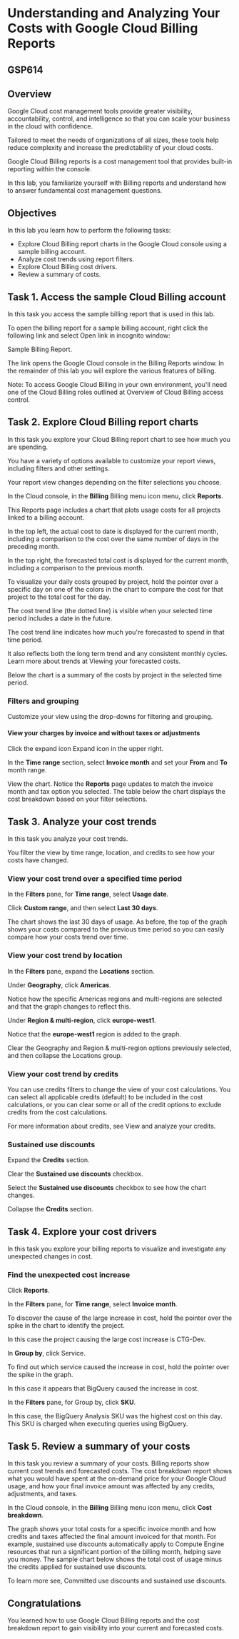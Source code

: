 # Understanding and Analyzing Your Costs with Google Cloud Billing Reports

## GSP614

## Overview

Google Cloud cost management tools provide greater visibility, accountability, control, and intelligence so that you can scale your business in the cloud with confidence.

Tailored to meet the needs of organizations of all sizes, these tools help reduce complexity and increase the predictability of your cloud costs.

Google Cloud Billing reports is a cost management tool that provides built-in reporting within the console. 

In this lab, you familiarize yourself with Billing reports and understand how to answer fundamental cost management questions.

## Objectives

In this lab you learn how to perform the following tasks:

- Explore Cloud Billing report charts in the Google Cloud console using a sample billing account.
- Analyze cost trends using report filters.
- Explore Cloud Billing cost drivers.
- Review a summary of costs.

## Task 1. Access the sample Cloud Billing account

In this task you access the sample billing report that is used in this lab.

To open the billing report for a sample billing account, right click the following link and select Open link in incognito window:

Sample Billing Report.

The link opens the Google Cloud console in the Billing Reports window. In the remainder of this lab you will explore the various features of billing.

Note: To access Google Cloud Billing in your own environment, you'll need one of the Cloud Billing roles outlined at Overview of Cloud Billing access control.

## Task 2. Explore Cloud Billing report charts

In this task you explore your Cloud Billing report chart to see how much you are spending. 

You have a variety of options available to customize your report views, including filters and other settings. 

Your report view changes depending on the filter selections you choose.

In the Cloud console, in the **Billing** Billing menu icon menu, click **Reports**.

This Reports page includes a chart that plots usage costs for all projects linked to a billing account.

In the top left, the actual cost to date is displayed for the current month, including a comparison to the cost over the same number of days in the preceding month. 

In the top right, the forecasted total cost is displayed for the current month, including a comparison to the previous month.

To visualize your daily costs grouped by project, hold the pointer over a specific day on one of the colors in the chart to compare the cost for that project to the total cost for the day.

The cost trend line (the dotted line) is visible when your selected time period includes a date in the future.

The cost trend line indicates how much you're forecasted to spend in that time period.

It also reflects both the long term trend and any consistent monthly cycles. Learn more about trends at Viewing your forecasted costs.

Below the chart is a summary of the costs by project in the selected time period.

### Filters and grouping

Customize your view using the drop-downs for filtering and grouping.

#### View your charges by invoice and without taxes or adjustments

Click the expand icon Expand icon in the upper right.

In the **Time range** section, select **Invoice month** and set your **From** and **To** month range.

View the chart. Notice the **Reports** page updates to match the invoice month and tax option you selected. The table below the chart displays the cost breakdown based on your filter selections.

## Task 3. Analyze your cost trends

In this task you analyze your cost trends. 

You filter the view by time range, location, and credits to see how your costs have changed.

### View your cost trend over a specified time period

In the **Filters** pane, for **Time range**, select **Usage date**.

Click **Custom range**, and then select **Last 30 days**.

The chart shows the last 30 days of usage. As before, the top of the graph shows your costs compared to the previous time period so you can easily compare how your costs trend over time.

### View your cost trend by location

In the **Filters** pane, expand the **Locations** section.

Under **Geography**, click **Americas**.

Notice how the specific Americas regions and multi-regions are selected and that the graph changes to reflect this.

Under **Region & multi-region**, click **europe-west1**.

Notice that the **europe-west1** region is added to the graph.

Clear the Geography and Region & multi-region options previously selected, and then collapse the Locations group.

### View your cost trend by credits

You can use credits filters to change the view of your cost calculations. You can select all applicable credits (default) to be included in the cost calculations, or you can clear some or all of the credit options to exclude credits from the cost calculations.

For more information about credits, see View and analyze your credits.

### Sustained use discounts

Expand the **Credits** section.

Clear the **Sustained use discounts** checkbox.

Select the **Sustained use discounts** checkbox to see how the chart changes.

Collapse the **Credits** section.

## Task 4. Explore your cost drivers

In this task you explore your billing reports to visualize and investigate any unexpected changes in cost.

### Find the unexpected cost increase

Click **Reports**.

In the **Filters** pane, for **Time range**, select **Invoice month**.

To discover the cause of the large increase in cost, hold the pointer over the spike in the chart to identify the project.

In this case the project causing the large cost increase is CTG-Dev.

In **Group by**, click Service.

To find out which service caused the increase in cost, hold the pointer over the spike in the graph.

In this case it appears that BigQuery caused the increase in cost.

In the **Filters** pane, for Group by, click **SKU**.

In this case, the BigQuery Analysis SKU was the highest cost on this day. This SKU is charged when executing queries using BigQuery.

## Task 5. Review a summary of your costs

In this task you review a summary of your costs. Billing reports show current cost trends and forecasted costs. The cost breakdown report shows what you would have spent at the on-demand price for your Google Cloud usage, and how your final invoice amount was affected by any credits, adjustments, and taxes.

In the Cloud console, in the **Billing** Billing menu icon menu, click **Cost breakdown**.

The graph shows your total costs for a specific invoice month and how credits and taxes affected the final amount invoiced for that month. For example, sustained use discounts automatically apply to Compute Engine resources that run a significant portion of the billing month, helping save you money. The sample chart below shows the total cost of usage minus the credits applied for sustained use discounts.

To learn more see, Committed use discounts and sustained use discounts.

## Congratulations

You learned how to use Google Cloud Billing reports and the cost breakdown report to gain visibility into your current and forecasted costs.
